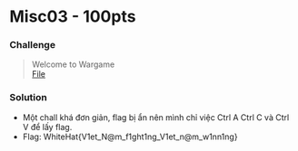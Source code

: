 # Misc03 - 100pts
### Challenge
>Welcome to Wargame                                                                                                                                                      
>[File](Flaghere.pdf)
### Solution
- Một chall khá đơn giản, flag bị ẩn nên mình chỉ việc Ctrl A Ctrl C và Ctrl V để lấy flag.
- Flag: WhiteHat{V1et_N@m_f1ght1ng_V1et_n@m_w1nn1ng}
 
